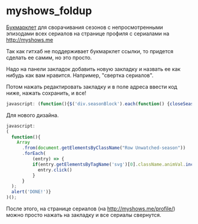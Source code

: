 # myshows_foldup
[Букмарклет](https://ru.wikipedia.org/wiki/Букмарклет) для сворачивания сезонов с непросмотренными эпизодами всех сериалов на странице профиля с сериалами на http://myshows.me


Так как гитхаб не поддерживает букмарклет ссылки, то придется сделать ее самим, но это просто. 

Надо на панели закладок добавить новую закладку и назвать ее как нибудь как вам нравится. Например, "свертка сериалов".

Потом нажать редактировать закладку и в поле адреса ввести код ниже, нажать сохранить, и все!

```js
javascript: (function(){$('div.seasonBlock').each(function() {closeSeasonBlock(this.id);}); saveCookies(); alert('Все свернуто! Перезагрузи страницу.');})();
```

Для нового дизайна.
```js
javascript: 
(
  function(){
    Array
      .from(document.getElementsByClassName("Row Unwatched-season"))
      .forEach(
          (entry) => {
          if(entry.getElementsByTagName('svg')[0].className.animVal.includes('collapsed')){
            entry.click()
          }
      }
  ); 
  alert('DONE!')}
)();
```

После этого, на странице сериалов (на http://myshows.me/profile/) можно просто нажать на закладку и все сериалы свернутся.

